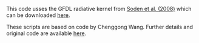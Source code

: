This code usses the GFDL radiative kernel from [Soden et al. (2008)](https://journals.ametsoc.org/view/journals/clim/21/14/2007jcli2110.1.xml) which can be downloaded [here](https://climate.rsmas.miami.edu/data/radiative-kernels/).

These scripts are based on code by Chenggong Wang. Further details and original code are available [here](https://github.com/ChenggongWang/Radiative_Response_with_Radiative_Kernel).
